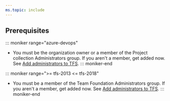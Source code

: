 ```yaml
---
ms.topic: include
---
```


## Prerequisites

::: moniker range="azure-devops"  
* You must be the organization owner or a member of the Project collection Administrators group. If you aren't a member, get added now. See [Add administrators to TFS](/azure/devops/organizations/security/set-project-collection-level-permissions).
::: moniker-end  

::: moniker range=">= tfs-2013 <= tfs-2018"  
* You must be a member of the Team Foundation Administrators group. If you aren't a member, get added now. See [Add administrators to TFS](/tfs/server/admin/add-administrator-tfs).
::: moniker-end  	